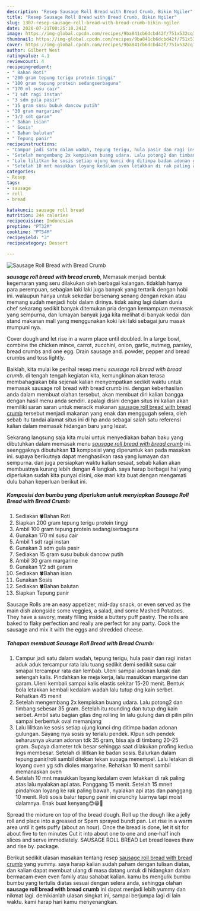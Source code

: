 ```yaml
---
description: "Resep Sausage Roll Bread with Bread Crumb, Bikin Ngiler"
title: "Resep Sausage Roll Bread with Bread Crumb, Bikin Ngiler"
slug: 1307-resep-sausage-roll-bread-with-bread-crumb-bikin-ngiler
date: 2020-07-21T00:25:18.241Z
image: https://img-global.cpcdn.com/recipes/9ba841cb6dcbd42f/751x532cq70/sausage-roll-bread-with-bread-crumb-foto-resep-utama.jpg
thumbnail: https://img-global.cpcdn.com/recipes/9ba841cb6dcbd42f/751x532cq70/sausage-roll-bread-with-bread-crumb-foto-resep-utama.jpg
cover: https://img-global.cpcdn.com/recipes/9ba841cb6dcbd42f/751x532cq70/sausage-roll-bread-with-bread-crumb-foto-resep-utama.jpg
author: Gilbert West
ratingvalue: 4.1
reviewcount: 4
recipeingredient:
- " Bahan Roti"
- "200 gram tepung terigu protein tinggi"
- "100 gram tepung protein sedangserbaguna"
- "170 ml susu cair"
- "1 sdt ragi instan"
- "3 sdm gula pasir"
- "15 gram susu bubuk dancow putih"
- "30 gram margarine"
- "1/2 sdt garam"
- " Bahan isian"
- " Sosis"
- " Bahan balutan"
- " Tepung panir"
recipeinstructions:
- "Campur jadi satu dalam wadah, tepung terigu, hula pasir dan ragi instan aduk aduk tercampur rata lalu tuang sedikit demi sedikit susu cair smapai tercampur rata dan lembab. Uleni sampai adonan lunak dan setengah kalis. Pindahkan ke meja kerja, lalu masukkan margarine dan garam. Uleni kembali sampai kalis elastis sekitar 15-20 menit. Bentuk bola letakkan kembali kedalam wadah lalu tutup dng kain serbet. Rehatkan 45 menit"
- "Setelah mengembang 2x kempiskan buang udara. Lalu potong2 dan timbang sebesar 35 gram. Setelah itu rounding dan tutup dng kain serbet. Ambil satu bagian gilas dng rolling lin lalu gulung dan di pilin pilin sampai berbentuk oval memanjang"
- "Lalu lilitkan ke sosis setiap ujung kunci dng ditimpa badan adonan gulungan. Sayang nya sosis sy terlalu pendek. Klpun sdh pendek seharusnya ukuran adonan tdk 35 gram, bisa aja di timbang 20-25 gram. Supaya diameter tdk besar sehingga saat dilakukan profing kedua lngs membesar. Setelah di lilitkan ke badan sosis. Balurkan dalam tepung panir/roti sambil ditekan tekan suoaga menempel. Lalu letakan di loyang oven yg sdh dioles margarine. Rehatkan 10 menit sambil memanaskan oven"
- "Setelah 10 mnt masukkan loyang kedalam oven letakkan di rak paling atas lalu nyalakan api atas. Panggang 15 menit. Setelah 15 mneit pindahkan loyang ke rak paling bawah, nyalakan api atas dan panggang 10 menit. Roti sosis balur tepung panir ini crunchy luarnya tapi moist dalamnya. Enak buat kenyang😍😁💞"
categories:
- Resep
tags:
- sausage
- roll
- bread

katakunci: sausage roll bread 
nutrition: 244 calories
recipecuisine: Indonesian
preptime: "PT32M"
cooktime: "PT54M"
recipeyield: "3"
recipecategory: Dessert

---
```



![Sausage Roll Bread with Bread Crumb](https://img-global.cpcdn.com/recipes/9ba841cb6dcbd42f/751x532cq70/sausage-roll-bread-with-bread-crumb-foto-resep-utama.jpg)

<b><i>sausage roll bread with bread crumb</i></b>, Memasak menjadi bentuk kegemaran yang seru dilakukan oleh berbagai kalangan. tidaklah hanya para perempuan, sebagian laki laki juga banyak yang tertarik dengan hobi ini. walaupun hanya untuk sekedar bersenang senang dengan rekan atau memang sudah menjadi hobi dalam dirinya. tidak asing lagi dalam dunia chef sekarang sedikit banyak ditemukan pria dengan kemampuan memasak yang sempurna, dan lumayan banyak juga kita melihat di banyak kedai dan stand makanan mall yang menggunakan koki laki laki sebagai juru masak mumpuni nya.

Cover dough and let rise in a warm place until doubled. In a large bowl, combine the chicken mince, carrot, zucchini, onion, garlic, nutmeg, parsley, bread crumbs and one egg. Drain sausage and. powder, pepper and bread crumbs and toss lightly.

Baiklah, kita mulai ke perihal resep menu <i>sausage roll bread with bread crumb</i>. di tengah tengah kegiatan kita, kemungkinan akan terasa membahagiakan bila sejenak kalian menyempatkan sedikit waktu untuk memasak sausage roll bread with bread crumb ini. dengan keberhasilan anda dalam membuat olahan tersebut, akan membuat diri kalian bangga dengan hasil menu anda sendiri. apalagi disini dengan situs ini kalian akan memiliki saran saran untuk meracik makanan <u>sausage roll bread with bread crumb</u> tersebut menjadi makanan yang enak dan menggugah selera, oleh sebab itu tandai alamat situs ini di hp anda sebagai salah satu referensi kalian dalam memasak hidangan baru yang lezat.


Sekarang langsung saja kita mulai untuk menyediakan bahan baku yang dibutuhkan dalam memasak menu <u><i>sausage roll bread with bread crumb</i></u> ini. seenggaknya dibutuhkan <b>13</b> komposisi yang diperuntuk kan pada masakan ini. supaya berikutnya dapat menghasilkan rasa yang lumayan dan sempurna. dan juga persiapkan waktu kalian sesaat, sebab kalian akan membuatnya kurang lebih dengan <b>4</b> langkah. saya harap berbagai hal yang diperlukan sudah kita punyai disini, oke mari kita buat dengan mengamati dulu bahan keperluan berikut ini.

<!--inarticleads1-->

##### Komposisi dan bumbu yang diperlukan untuk menyiapkan Sausage Roll Bread with Bread Crumb:

1. Sediakan  🍀Bahan Roti
1. Siapkan 200 gram tepung terigu protein tinggi
1. Ambil 100 gram tepung protein sedang/serbaguna
1. Gunakan 170 ml susu cair
1. Ambil 1 sdt ragi instan
1. Gunakan 3 sdm gula pasir
1. Sediakan 15 gram susu bubuk dancow putih
1. Ambil 30 gram margarine
1. Gunakan 1/2 sdt garam
1. Sediakan  🍀Bahan isian
1. Gunakan  Sosis
1. Sediakan  🍀Bahan balutan
1. Siapkan  Tepung panir


Sausage Rolls are an easy appetizer, mid-day snack, or even served as the main dish alongside some veggies, a salad, and some Mashed Potatoes. They have a savory, meaty filling inside a buttery puff pastry. The rolls are baked to flaky perfection and really are perfect for any party. Cook the sausage and mix it with the eggs and shredded cheese. 

<!--inarticleads2-->

##### Tahapan membuat Sausage Roll Bread with Bread Crumb:

1. Campur jadi satu dalam wadah, tepung terigu, hula pasir dan ragi instan aduk aduk tercampur rata lalu tuang sedikit demi sedikit susu cair smapai tercampur rata dan lembab. Uleni sampai adonan lunak dan setengah kalis. Pindahkan ke meja kerja, lalu masukkan margarine dan garam. Uleni kembali sampai kalis elastis sekitar 15-20 menit. Bentuk bola letakkan kembali kedalam wadah lalu tutup dng kain serbet. Rehatkan 45 menit
1. Setelah mengembang 2x kempiskan buang udara. Lalu potong2 dan timbang sebesar 35 gram. Setelah itu rounding dan tutup dng kain serbet. Ambil satu bagian gilas dng rolling lin lalu gulung dan di pilin pilin sampai berbentuk oval memanjang
1. Lalu lilitkan ke sosis setiap ujung kunci dng ditimpa badan adonan gulungan. Sayang nya sosis sy terlalu pendek. Klpun sdh pendek seharusnya ukuran adonan tdk 35 gram, bisa aja di timbang 20-25 gram. Supaya diameter tdk besar sehingga saat dilakukan profing kedua lngs membesar. Setelah di lilitkan ke badan sosis. Balurkan dalam tepung panir/roti sambil ditekan tekan suoaga menempel. Lalu letakan di loyang oven yg sdh dioles margarine. Rehatkan 10 menit sambil memanaskan oven
1. Setelah 10 mnt masukkan loyang kedalam oven letakkan di rak paling atas lalu nyalakan api atas. Panggang 15 menit. Setelah 15 mneit pindahkan loyang ke rak paling bawah, nyalakan api atas dan panggang 10 menit. Roti sosis balur tepung panir ini crunchy luarnya tapi moist dalamnya. Enak buat kenyang😍😁💞


Spread the mixture on top of the bread dough. Roll up the dough like a jelly roll and place into a greased or Spam sprayed bundt pan. Let rise in a warm area until it gets puffy (about an hour). Once the bread is done, let it sit for about five to ten minutes Cut it into about one to one and one-half inch slices and serve immediately. SAUSAGE ROLL BREAD Let bread loaves thaw and rise by. package. 

Berikut sedikit ulasan masakan tentang resep <u>sausage roll bread with bread crumb</u> yang yummy. saya harap kalian sudah paham dengan tulisan diatas, dan kalian dapat membuat ulang di masa datang untuk di hidangkan dalam bermacam even even family atau sahabat kalian. kamu bs mengulik bumbu bumbu yang tertulis diatas sesuai dengan selera anda, sehingga olahan <b>sausage roll bread with bread crumb</b> ini dapat menjadi lebih yummy dan nikmat lagi. demikianlah ulasan singkat ini, sampai berjumpa lagi di lain waktu. kami harap hari kamu menyenangkan.
